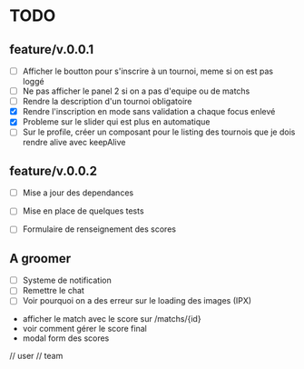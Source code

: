 # TODO

## feature/v.0.0.1
- [ ] Afficher le boutton pour s'inscrire à un tournoi, meme si on est pas loggé
- [ ] Ne pas afficher le panel 2 si on a pas d'equipe ou de matchs
- [ ] Rendre la description d'un tournoi obligatoire
- [x] Rendre l'inscription en mode sans validation a chaque focus enlevé
- [x] Probleme sur le slider qui est plus en automatique
- [ ] Sur le profile, créer un composant pour le listing des tournois que je dois rendre alive avec keepAlive
## feature/v.0.0.2
- [ ] Mise a jour des dependances
- [ ] Mise en place de quelques tests
- [ ] Formulaire de renseignement des scores


## A groomer
- [ ] Systeme de notification 
- [ ] Remettre le chat
- [ ] Voir pourquoi on a des erreur sur le loading des images (IPX)

- afficher le match avec le score sur /matchs/{id}
- voir comment gérer le score final
- modal form des scores


// user
// team